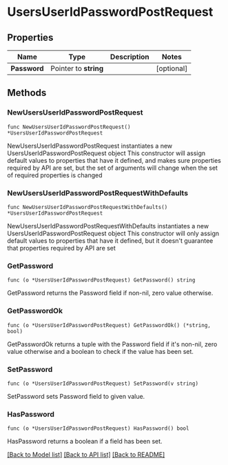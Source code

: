 # UsersUserIdPasswordPostRequest

## Properties

Name | Type | Description | Notes
------------ | ------------- | ------------- | -------------
**Password** | Pointer to **string** |  | [optional] 

## Methods

### NewUsersUserIdPasswordPostRequest

`func NewUsersUserIdPasswordPostRequest() *UsersUserIdPasswordPostRequest`

NewUsersUserIdPasswordPostRequest instantiates a new UsersUserIdPasswordPostRequest object
This constructor will assign default values to properties that have it defined,
and makes sure properties required by API are set, but the set of arguments
will change when the set of required properties is changed

### NewUsersUserIdPasswordPostRequestWithDefaults

`func NewUsersUserIdPasswordPostRequestWithDefaults() *UsersUserIdPasswordPostRequest`

NewUsersUserIdPasswordPostRequestWithDefaults instantiates a new UsersUserIdPasswordPostRequest object
This constructor will only assign default values to properties that have it defined,
but it doesn't guarantee that properties required by API are set

### GetPassword

`func (o *UsersUserIdPasswordPostRequest) GetPassword() string`

GetPassword returns the Password field if non-nil, zero value otherwise.

### GetPasswordOk

`func (o *UsersUserIdPasswordPostRequest) GetPasswordOk() (*string, bool)`

GetPasswordOk returns a tuple with the Password field if it's non-nil, zero value otherwise
and a boolean to check if the value has been set.

### SetPassword

`func (o *UsersUserIdPasswordPostRequest) SetPassword(v string)`

SetPassword sets Password field to given value.

### HasPassword

`func (o *UsersUserIdPasswordPostRequest) HasPassword() bool`

HasPassword returns a boolean if a field has been set.


[[Back to Model list]](../README.md#documentation-for-models) [[Back to API list]](../README.md#documentation-for-api-endpoints) [[Back to README]](../README.md)


